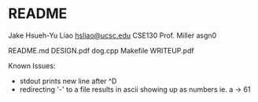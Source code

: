 # README

Jake Hsueh-Yu Liao
hsliao@ucsc.edu
CSE130
Prof. Miller
asgn0

README.md
DESIGN.pdf
dog.cpp
Makefile
WRITEUP.pdf

Known Issues:
- stdout prints new line after ^D
- redirecting '-' to a file results in ascii showing up as numbers ie. a -> 61